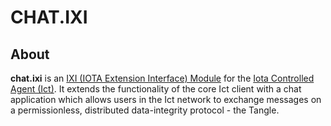 # CHAT.IXI

## About

**chat.ixi** is an [IXI (IOTA Extension Interface) Module](https://github.com/iotaledger/ixi) for the [Iota Controlled Agent (Ict)](https://github.com/iotaledger/ict).
It extends the functionality of the core Ict client with a chat application which allows users in the Ict network
to exchange messages on a permissionless, distributed data-integrity protocol - the Tangle.

